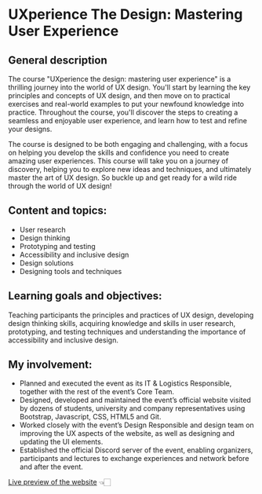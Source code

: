 # UXperience The Design: Mastering User Experience

## General description
The course "UXperience the design: mastering user experience" is a thrilling journey into the world of UX design. You'll start by learning the key principles and concepts of UX design, and then move on to practical exercises and real-world examples to put your newfound knowledge into practice. Throughout the course, you'll discover the steps to creating a seamless and enjoyable user experience, and learn how to test and refine your designs.

The course is designed to be both engaging and challenging, with a focus on helping you develop the skills and confidence you need to create amazing user experiences. This course will take you on a journey of discovery, helping you to explore new ideas and techniques, and ultimately master the art of UX design. So buckle up and get ready for a wild ride through the world of UX design!

## Content and topics:
- User research 
- Design thinking 
- Prototyping and testing 
- Accessibility and inclusive design 
- Design solutions 
- Designing tools and techniques

## Learning goals and objectives:
Teaching participants the principles and practices of UX design, developing design thinking skills, acquiring knowledge and skills in user research, prototyping, and testing techniques and understanding the importance of accessibility and inclusive design.

## My involvement: 
- Planned and executed the event as its IT & Logistics Responsible, together with the rest of the event’s Core Team.
- Designed, developed and maintained the event’s official website visited by dozens of students, university and company representatives using Bootstrap, Javascript, CSS, HTML5 and Git.
- Worked closely with the event’s Design Responsible and design team on improving the UX aspects of the website, as well as designing and updating the UI elements.
- Established the official Discord server of the event, enabling organizers, participants and lectures to exchange experiences and network before and after the event.

[Live preview of the website](https://djordjevicv.github.io/bestCourse23/) 👈🏻
